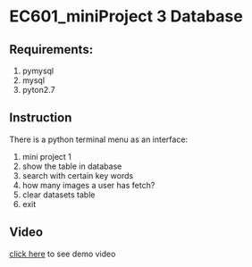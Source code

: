 # EC601_miniProject 3 Database

## Requirements:
1. pymysql
2. mysql
3. pyton2.7

## Instruction
There is a python terminal menu as an interface:
1. mini project 1
2. show the table in database
3. search with certain key words
4. how many images a user has fetch?
5. clear datasets table
0. exit

## Video

[click here](https://youtu.be/MSCtmeoq-EA) to see demo video
